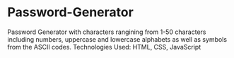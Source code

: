 # Password-Generator
Password Generator with characters rangining from 1-50 characters including numbers, uppercase and lowercase alphabets as well as symbols from the ASCII codes. 
Technologies Used:
HTML, CSS, JavaScript

